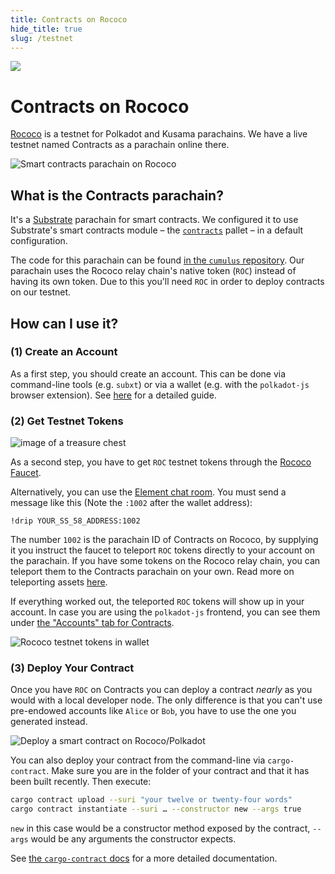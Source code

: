 ```yaml
---
title: Contracts on Rococo
hide_title: true
slug: /testnet
---
```


<img src="/img/title/testnet.svg" className="titlePic" />

# Contracts on Rococo

[Rococo](https://wiki.polkadot.network/docs/build-pdk#rococo-testnet) is a testnet for
Polkadot and Kusama parachains.
We have a live testnet named Contracts as a parachain online there.

<img src="/img/contracts-on-polkadot-js.png" alt="Smart contracts parachain on Rococo" />

## What is the Contracts parachain?

It's a [Substrate](https://github.com/paritytech/substrate) parachain for smart
contracts. We configured it to use Substrate's smart contracts module – the
[`contracts`](https://github.com/paritytech/substrate/tree/master/frame/contracts)
pallet – in a default configuration.

The code for this parachain can be found [in the `cumulus` repository](https://github.com/paritytech/cumulus/tree/master/parachains/runtimes/contracts/contracts-rococo).
Our parachain uses the Rococo relay chain's native token (`ROC`) instead of having its own token.
Due to this you'll need `ROC` in order to deploy contracts on our testnet.

## How can I use it?
### (1) Create an Account

As a first step, you should create an account. This can be done via command-line
tools (e.g. `subxt`) or via a wallet (e.g. with the `polkadot-js` browser extension).
See [here](https://wiki.polkadot.network/docs/learn-account-generation) for a detailed guide.

### (2) Get Testnet Tokens

<img src="/img/chest.svg" alt="image of a treasure chest" className="faucetHeroImage" />

As a second step, you have to get `ROC` testnet tokens through the [Rococo Faucet](/faucet).

Alternatively, you can use the [Element chat room](https://wiki.polkadot.network/docs/learn-DOT#getting-tokens-on-the-rococo-testnet).
You must send a message like this (Note the `:1002` after the wallet address):

```
!drip YOUR_SS_58_ADDRESS:1002
```

The number `1002` is the parachain ID of Contracts on Rococo, by supplying it you instruct the
faucet to teleport `ROC` tokens directly to your account on the parachain.
If you have some tokens on the Rococo relay chain, you can teleport them to the Contracts parachain on your own. Read more on teleporting assets [here](https://wiki.polkadot.network/docs/learn-teleport).

If everything worked out, the teleported `ROC` tokens will show up in your account.
In case you are using the `polkadot-js` frontend, you can see them under
[the "Accounts" tab for Contracts](https://polkadot.js.org/apps/?rpc=wss%3A%2F%2Frococo-contracts-rpc.polkadot.io#/accounts).

<img src="/img/roc-in-wallet.png" alt="Rococo testnet tokens in wallet" />


### (3) Deploy Your Contract

Once you have `ROC` on Contracts you can deploy a contract _nearly_ as you would with
a local developer node.
The only difference is that you can't use pre-endowed accounts like `Alice` or `Bob`,
you have to use the one you generated instead.

<img src="/img/deployment-acc.png" alt="Deploy a smart contract on Rococo/Polkadot" />

You can also deploy your contract from the command-line via `cargo-contract`.
Make sure you are in the folder of your contract and that it has been
built recently. Then execute:

```bash
cargo contract upload --suri "your twelve or twenty-four words"
cargo contract instantiate --suri … --constructor new --args true
```

`new` in this case would be a constructor method exposed by the contract,
`--args` would be any arguments the constructor expects.

See [the `cargo-contract` docs](https://github.com/paritytech/cargo-contract/blob/master/docs/extrinsics.md#commands)
for a more detailed documentation.
